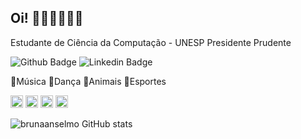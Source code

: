 ## Oi! 🌸🌈🍧🦄🦋✨




Estudante de Ciência da Computação - UNESP Presidente Prudente 

![Github Badge](https://img.shields.io/badge/-Github-000?style=flat-square&logo=Github&logoColor=white&link=https://github.com/brunaanselmo) ![Linkedin Badge](https://img.shields.io/badge/-LinkedIn-blue?style=flat-square&logo=Linkedin&logoColor=white&link=https://www.linkedin.com/in/bruna-anselmo-19393118a/)
 
💙Música 💜Dança 💛Animais 🧡Esportes 
 
 
<code><img height="20" src="https://img.shields.io/badge/HTML5-E34F26?style=for-the-badge&logo=html5&logoColor=white"></code>
<code><img height="20" src="https://img.shields.io/badge/CSS3-1572B6?style=for-the-badge&logo=css3&logoColor=white"></code>
<code><img height="20" src="https://img.shields.io/badge/JavaScript-323330?style=for-the-badge&logo=javascript&logoColor=F7DF1E"></code>
<code><img height="20" src="https://img.shields.io/badge/C-00599C?style=for-the-badge&logo=c&logoColor=white"></code>

![brunaanselmo GitHub stats](https://github-readme-stats.vercel.app/api?username=brunaanselmo&theme=bear)






  
 



